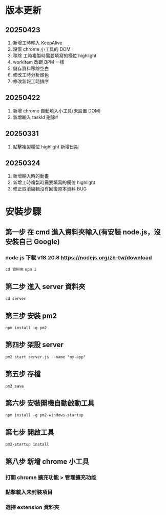 # 版本更新

## 20250423

1. 新增工時輸入 KeepAlive
2. 設置 chrome 小工具的 DOM
3. 移除 工時複製時需要填寫的欄位 highlight
4. workItem 改跟 BPM 一樣
5. 儲存資料移除空白
6. 修改工時分析顏色
7. 修改新報工時排序

## 20250422

1. 新增 chrome 自動填入小工具(未設置 DOM)
2. 新增輸入 taskId 刪除#

## 20250331

1. 點擊複製欄位 highlight 新增日期

## 20250324

1. 新增輸入時的動畫
2. 新增工時複製時需要填寫的欄位 highlight
3. 修正取消編輯沒有回復原本資料 BUG

# 安裝步驟

## 第一步 在 cmd 進入資料夾輸入(有安裝 node.js，沒安裝自己 Google)

### node.js 下載 v18.20.8 https://nodejs.org/zh-tw/download

`cd 資料夾`
`npm i`

## 第二步 進入 server 資料夾

`cd server`

## 第三步 安裝 pm2

`npm install -g pm2`

## 第四步 架設 server

`pm2 start server.js --name "my-app"`

## 第五步 存檔

`pm2 save`

## 第六步 安裝開機自動啟動工具

`npm install -g pm2-windows-startup`

## 第七步 開啟工具

`pm2-startup install`

## 第八步 新增 chrome 小工具

### 打開 chrome 擴充功能 > 管理擴充功能

### 點擊載入未封裝項目

### 選擇 extension 資料夾
